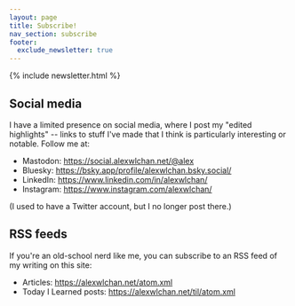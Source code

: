 ```yaml
---
layout: page
title: Subscribe!
nav_section: subscribe
footer:
  exclude_newsletter: true
---
```

{% include newsletter.html %}

## Social media

I have a limited presence on social media, where I post my "edited highlights" -- links to stuff I've made that I think is particularly interesting or notable.
Follow me at:

*   Mastodon: <https://social.alexwlchan.net/@alex>
*   Bluesky: <https://bsky.app/profile/alexwlchan.bsky.social/>
*   LinkedIn: <https://www.linkedin.com/in/alexwlchan/>
*   Instagram: <https://www.instagram.com/alexwlchan/>

(I used to have a Twitter account, but I no longer post there.)

## RSS feeds

If you're an old-school nerd like me, you can subscribe to an RSS feed of my writing on this site:

*   Articles: <https://alexwlchan.net/atom.xml>
*   Today I Learned posts: <https://alexwlchan.net/til/atom.xml>
